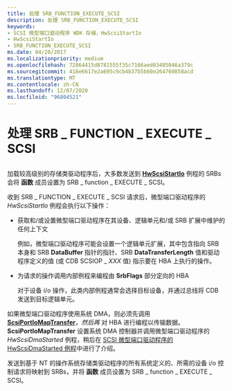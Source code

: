 ```yaml
---
title: 处理 SRB_FUNCTION_EXECUTE_SCSI
description: 处理 SRB_FUNCTION_EXECUTE_SCSI
keywords:
- SCSI 微型端口驱动程序 WDK 存储，HwScsiStartIo
- HwScsiStartIo
- SRB_FUNCTION_EXECUTE_SCSI
ms.date: 04/20/2017
ms.localizationpriority: medium
ms.openlocfilehash: 72864415d8781555f35c7166aed03485046a379c
ms.sourcegitcommit: 418e6617e2a695c9cb4b37b5b60e264760858acd
ms.translationtype: MT
ms.contentlocale: zh-CN
ms.lasthandoff: 12/07/2020
ms.locfileid: "96804521"
---
```

# <a name="handling-srb_function_execute_scsi"></a>处理 SRB \_ FUNCTION \_ EXECUTE \_ SCSI


## <span id="ddk_handling_srb_function_execute_scsi_kg"></span><span id="DDK_HANDLING_SRB_FUNCTION_EXECUTE_SCSI_KG"></span>


加载较高级别的存储类驱动程序后，大多数发送到 [**HwScsiStartIo**](/previous-versions/windows/hardware/drivers/ff557323(v=vs.85)) 例程的 SRBs 会将 **函数** 成员设置为 SRB \_ function \_ EXECUTE \_ SCSI。

收到 SRB \_ FUNCTION \_ EXECUTE \_ SCSI 请求后，微型端口驱动程序的 *HwScsiStartIo* 例程会执行以下操作：

-   获取和/或设置微型端口驱动程序在其设备、逻辑单元和/或 SRB 扩展中维护的任何上下文

    例如，微型端口驱动程序可能会设置一个逻辑单元扩展，其中包含指向 SRB 本身和 SRB **DataBuffer** 指针的指针、SRB **DataTransferLength** 值和驱动程序定义的值 (或 CDB SCSIOP \_ *XXX* 值) 指示要在 HBA 上执行的操作。

-   为请求的操作调用内部例程来编程由 **SrbFlags** 部分定向的 HBA

    对于设备 i/o 操作，此类内部例程通常会选择目标设备，并通过总线将 CDB 发送到目标逻辑单元。

如果微型端口驱动程序使用系统 DMA，则必须先调用 [**ScsiPortIoMapTransfer**](/windows-hardware/drivers/ddi/srb/nf-srb-scsiportiomaptransfer)，*然后再* 对 HBA 进行编程以传输数据。 **ScsiPortIoMapTransfer** 设置系统 DMA 控制器并调用微型端口驱动程序的 *HwScsiDmaStarted* 例程，稍后在 [SCSI 微型端口驱动程序的 HwScsiDmaStarted 例程](scsi-miniport-driver-s-hwscsidmastarted-routine.md)中进行了介绍。

发送到基于 NT 的操作系统存储类驱动程序的所有系统定义的、所需的设备 i/o 控制请求将映射到 SRBs，并将 **函数** 成员设置为 SRB \_ function \_ EXECUTE \_ SCSI。

 

